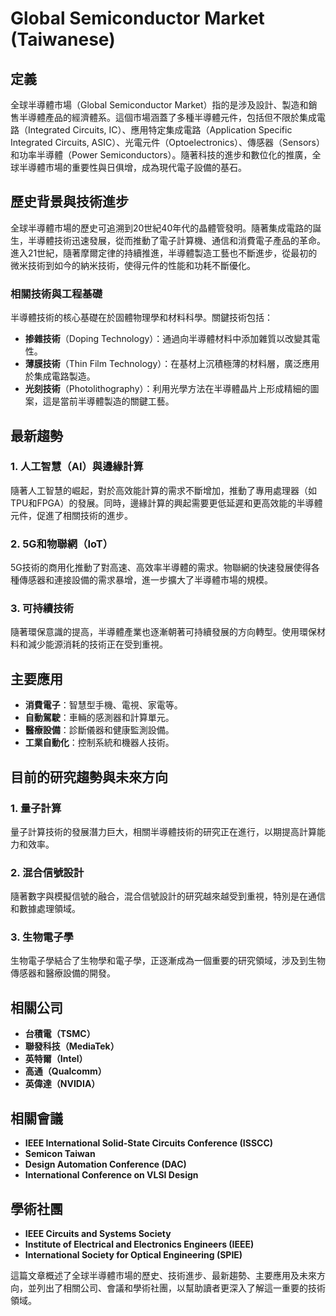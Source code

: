 # Global Semiconductor Market (Taiwanese)

## 定義
全球半導體市場（Global Semiconductor Market）指的是涉及設計、製造和銷售半導體產品的經濟體系。這個市場涵蓋了多種半導體元件，包括但不限於集成電路（Integrated Circuits, IC）、應用特定集成電路（Application Specific Integrated Circuits, ASIC）、光電元件（Optoelectronics）、傳感器（Sensors）和功率半導體（Power Semiconductors）。隨著科技的進步和數位化的推廣，全球半導體市場的重要性與日俱增，成為現代電子設備的基石。

## 歷史背景與技術進步
全球半導體市場的歷史可追溯到20世紀40年代的晶體管發明。隨著集成電路的誕生，半導體技術迅速發展，從而推動了電子計算機、通信和消費電子產品的革命。進入21世紀，隨著摩爾定律的持續推進，半導體製造工藝也不斷進步，從最初的微米技術到如今的納米技術，使得元件的性能和功耗不斷優化。

### 相關技術與工程基礎
半導體技術的核心基礎在於固體物理學和材料科學。關鍵技術包括：
- **掺雜技術**（Doping Technology）：通過向半導體材料中添加雜質以改變其電性。
- **薄膜技術**（Thin Film Technology）：在基材上沉積極薄的材料層，廣泛應用於集成電路製造。
- **光刻技術**（Photolithography）：利用光學方法在半導體晶片上形成精細的圖案，這是當前半導體製造的關鍵工藝。

## 最新趨勢
### 1. 人工智慧（AI）與邊緣計算
隨著人工智慧的崛起，對於高效能計算的需求不斷增加，推動了專用處理器（如TPU和FPGA）的發展。同時，邊緣計算的興起需要更低延遲和更高效能的半導體元件，促進了相關技術的進步。

### 2. 5G和物聯網（IoT）
5G技術的商用化推動了對高速、高效率半導體的需求。物聯網的快速發展使得各種傳感器和連接設備的需求暴增，進一步擴大了半導體市場的規模。

### 3. 可持續技術
隨著環保意識的提高，半導體產業也逐漸朝著可持續發展的方向轉型。使用環保材料和減少能源消耗的技術正在受到重視。

## 主要應用
- **消費電子**：智慧型手機、電視、家電等。
- **自動駕駛**：車輛的感測器和計算單元。
- **醫療設備**：診斷儀器和健康監測設備。
- **工業自動化**：控制系統和機器人技術。

## 目前的研究趨勢與未來方向
### 1. 量子計算
量子計算技術的發展潛力巨大，相關半導體技術的研究正在進行，以期提高計算能力和效率。

### 2. 混合信號設計
隨著數字與模擬信號的融合，混合信號設計的研究越來越受到重視，特別是在通信和數據處理領域。

### 3. 生物電子學
生物電子學結合了生物學和電子學，正逐漸成為一個重要的研究領域，涉及到生物傳感器和醫療設備的開發。

## 相關公司
- **台積電（TSMC）**
- **聯發科技（MediaTek）**
- **英特爾（Intel）**
- **高通（Qualcomm）**
- **英偉達（NVIDIA）**

## 相關會議
- **IEEE International Solid-State Circuits Conference (ISSCC)**
- **Semicon Taiwan**
- **Design Automation Conference (DAC)**
- **International Conference on VLSI Design**

## 學術社團
- **IEEE Circuits and Systems Society**
- **Institute of Electrical and Electronics Engineers (IEEE)**
- **International Society for Optical Engineering (SPIE)**

這篇文章概述了全球半導體市場的歷史、技術進步、最新趨勢、主要應用及未來方向，並列出了相關公司、會議和學術社團，以幫助讀者更深入了解這一重要的技術領域。